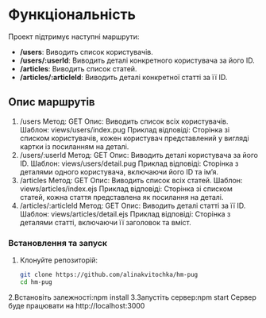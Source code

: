 # Функціональність
Проект підтримує наступні маршрути:
- **/users**: Виводить список користувачів.
- **/users/:userId**: Виводить деталі конкретного користувача за його ID.
- **/articles**: Виводить список статей.
- **/articles/:articleId**: Виводить деталі конкретної статті за її ID.
## Опис маршрутів
1. /users
Метод: GET
Опис: Виводить список всіх користувачів.
Шаблон: views/users/index.pug
Приклад відповіді:
Сторінка зі списком користувачів, кожен користувач представлений у вигляді картки із посиланням на деталі.
2. /users/:userId
Метод: GET
Опис: Виводить деталі користувача за його ID.
Шаблон: views/users/detail.pug
Приклад відповіді:
Сторінка з деталями одного користувача, включаючи його ID та ім’я.
3. /articles
Метод: GET
Опис: Виводить список всіх статей.
Шаблон: views/articles/index.ejs
Приклад відповіді:
Сторінка зі списком статей, кожна стаття представлена як посилання на деталі.
4. /articles/:articleId
Метод: GET
Опис: Виводить деталі статті за її ID.
Шаблон: views/articles/detail.ejs
Приклад відповіді:
Сторінка з деталями статті, включаючи її заголовок та вміст.
### Встановлення та запуск
1. Клонуйте репозиторій:

   ```bash
   git clone https://github.com/alinakvitochka/hm-pug
   cd hm-pug
2.Встановіть залежності:npm install
3.Запустіть сервер:npm start
Сервер буде працювати на http://localhost:3000

